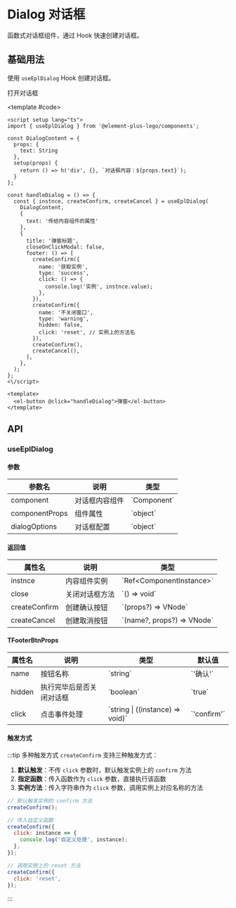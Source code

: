 # Dialog 对话框

函数式对话框组件，通过 Hook 快速创建对话框。

## 基础用法

使用 `useEplDialog` Hook 创建对话框。

<script setup>
import { h } from 'vue';
import { useEplDialog } from '@element-plus-lego/components';

const DialogContent = {
  props: {
    text: String
  },
  setup(props) {
    return () => h('div', {}, `对话框内容：${props.text}`);
  }
};

const handleDialog = () => {
  const { instnce, createConfirm, createCancel } = useEplDialog(
    DialogContent,
    {
      text: '传给内容组件的属性'
    },
    {
      title: '弹窗标题',
      closeOnClickModal: false,
      footer: () => [
        createConfirm({
          name: '获取实例',
          type: 'success',
          click: () => {
            console.log('实例', instnce.value);
          },
        }),
        createConfirm({
          name: '不关闭窗口',
          type: 'warning',
          hidden: false,
          click: 'reset', // 实例上的方法名
        }),
        createConfirm(),
        createCancel(),
      ],
    },
  );
};
</script>

<Demo>
  <el-button type="primary" @click="handleDialog">打开对话框</el-button>
  
  <template #code>

```vue
<script setup lang="ts">
import { useEplDialog } from '@element-plus-lego/components';

const DialogContent = {
  props: {
    text: String
  },
  setup(props) {
    return () => h('div', {}, `对话框内容：${props.text}`);
  }
};

const handleDialog = () => {
  const { instnce, createConfirm, createCancel } = useEplDialog(
    DialogContent,
    {
      text: '传给内容组件的属性'
    },
    {
      title: '弹窗标题',
      closeOnClickModal: false,
      footer: () => [
        createConfirm({
          name: '获取实例',
          type: 'success',
          click: () => {
            console.log('实例', instnce.value);
          },
        }),
        createConfirm({
          name: '不关闭窗口',
          type: 'warning',
          hidden: false,
          click: 'reset', // 实例上的方法名
        }),
        createConfirm(),
        createCancel(),
      ],
    },
  );
};
<\/script>

<template>
  <el-button @click="handleDialog">弹窗</el-button>
</template>
```

  </template>
</Demo>

## API

### useEplDialog

#### 参数

| 参数名         | 说明           | 类型          |
| -------------- | -------------- | ------------- |
| component      | 对话框内容组件 | \`Component\` |
| componentProps | 组件属性       | \`object\`    |
| dialogOptions  | 对话框配置     | \`object\`    |

#### 返回值

| 属性名        | 说明           | 类型                         |
| ------------- | -------------- | ---------------------------- |
| instnce       | 内容组件实例   | \`Ref\<ComponentInstance\>\` |
| close         | 关闭对话框方法 | \`() => void\`               |
| createConfirm | 创建确认按钮   | \`(props?) => VNode\`        |
| createCancel  | 创建取消按钮   | \`(name?, props?) => VNode\` |

#### TFooterBtnProps

| 属性名 | 说明                     | 类型                               | 默认值        |
| ------ | ------------------------ | ---------------------------------- | ------------- |
| name   | 按钮名称                 | \`string\`                         | \`'确认'\`    |
| hidden | 执行完毕后是否关闭对话框 | \`boolean\`                        | \`true\`      |
| click  | 点击事件处理             | \`string \| ((instance) => void)\` | \`'confirm'\` |

#### 触发方式

:::tip 多种触发方式
`createConfirm` 支持三种触发方式：

1. **默认触发**：不传 `click` 参数时，默认触发实例上的 `confirm` 方法
2. **指定函数**：传入函数作为 `click` 参数，直接执行该函数
3. **实例方法**：传入字符串作为 `click` 参数，调用实例上对应名称的方法

```javascript
// 默认触发实例的 confirm 方法
createConfirm();

// 传入自定义函数
createConfirm({
  click: instance => {
    console.log('自定义处理', instance);
  },
});

// 调用实例上的 reset 方法
createConfirm({
  click: 'reset',
});
```

:::
